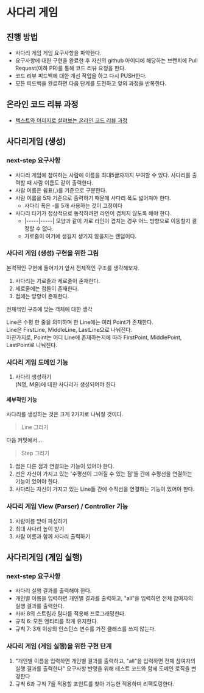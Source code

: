 # 사다리 게임
## 진행 방법
* 사다리 게임 게임 요구사항을 파악한다.
* 요구사항에 대한 구현을 완료한 후 자신의 github 아이디에 해당하는 브랜치에 Pull Request(이하 PR)를 통해 코드 리뷰 요청을 한다.
* 코드 리뷰 피드백에 대한 개선 작업을 하고 다시 PUSH한다.
* 모든 피드백을 완료하면 다음 단계를 도전하고 앞의 과정을 반복한다.

## 온라인 코드 리뷰 과정
* [텍스트와 이미지로 살펴보는 온라인 코드 리뷰 과정](https://github.com/nextstep-step/nextstep-docs/tree/master/codereview)

## 사다리게임 (생성)

### next-step 요구사항
- 사다리 게임에 참여하는 사람에 이름을 최대5글자까지 부여할 수 있다. 사다리를 출력할 때 사람 이름도 같이 출력한다.
- 사람 이름은 쉼표(,)를 기준으로 구분한다.
- 사람 이름을 5자 기준으로 출력하기 때문에 사다리 폭도 넓어져야 한다.
    - 사다리 폭은 -를 5개 사용하는 것이 고정이다
- 사다리 타기가 정상적으로 동작하려면 라인이 겹치지 않도록 해야 한다.
    - |-----|-----| 모양과 같이 가로 라인이 겹치는 경우 어느 방향으로 이동할지 결정할 수 없다.
    - 가로줄이 여기에 생길지 생기지 않을지는 랜덤이다.
    
### 사다리 게임 (생성) 구현을 위한 그림

본격적인 구현에 들어가기 앞서 전체적인 구조를 생각해보자.

1. 사다리는 가로줄과 세로줄이 존재한다.
2. 세로줄에는 점들이 존재한다.
3. 점에는 방향이 존재한다.

전체적인 구조에 맞는 객체에 대한 생각

Line은 수평 한 줄을 의미하며 한 Line에는 여러 Point가 존재한다. \
Line은 FirstLine, MiddleLine, LastLine으로 나눠진다. \
마찬가지로, Point는 어디 Line에 존재하는지에 따라 FirstPoint, MiddlePoint, LastPoint로 나눠진다.

### 사다리 게임 도메인 기능

1. 사다리 생성하기 \
(N명, M줄)에 대한 사다리가 생성되어야 한다

#### 세부적인 기능

사다리를 생성하는 것은 크게 2가지로 나눠질 것이다.

> Line 그리기

다음 커밋에서...

> Step 그리기

1. 점은 다른 점과 연결되는 기능이 있어야 한다.
2. 선은 자신이 가지고 있는 '수평선이 그어질 수 있는 점'들 간에 수평선을 연결하는 기능이 있어야 한다.
3. 사다리는 자신이 가지고 있는 Line들 간에 수직선을 연결하는 기능이 있어야 한다.

### 사다리 게임 View (Parser) / Controller 기능

1. 사람이름 받아 파싱하기
2. 최대 사다리 높이 받기
3. 사람 이름과 함께 사다리 출력하기

    
## 사다리게임 (게임 실행)

### next-step 요구사항
- 사다리 실행 결과를 출력해야 한다.
- 개인별 이름을 입력하면 개인별 결과를 출력하고, "all"을 입력하면 전체 참여자의 실행 결과를 출력한다.
- 자바 8의 스트림과 람다를 적용해 프로그래밍한다.
- 규칙 6: 모든 엔티티를 작게 유지한다.
- 규칙 7: 3개 이상의 인스턴스 변수를 가진 클래스를 쓰지 않는다.

### 사다리 게임 (게임 실행)을 위한 구현 단계

1. "개인별 이름을 입력하면 개인별 결과를 출력하고, "all"을 입력하면 전체 참여자의 실행 결과를 출력한다"
요구사항 반영을 위해 테스트 코드와 함께 도메인 로직을 변경한다
2. 규칙 6과 규칙 7을 적용할 포인트를 찾아 가능한 적용하며 리팩토링한다.